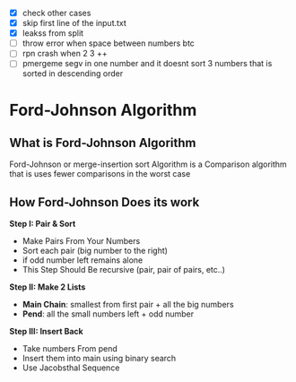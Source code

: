 - [x] check other cases 
- [x] skip first line of the input.txt 
- [x] leakss from split
- [ ] throw error when space between numbers btc
- [ ] rpn crash when 2 3 ++
- [ ] pmergeme segv in one number and it doesnt sort 3 numbers that is sorted in descending order
  
# Ford-Johnson Algorithm

## What is Ford-Johnson Algorithm
Ford-Johnson or merge-insertion sort Algorithm is a Comparison algorithm that is uses fewer comparisons in the worst case

## How Ford-Johnson Does its work
**Step I: Pair & Sort**

- Make Pairs From Your Numbers
- Sort each pair (big number to the right)
- if odd number left remains alone
- This Step Should Be recursive (pair, pair of pairs, etc..)

**Step II: Make 2 Lists**

- **Main Chain**: smallest from first pair + all the big numbers
- **Pend**: all the small numbers left + odd number
  
**Step III: Insert Back**

- Take numbers From pend
- Insert them into main using binary search
- Use Jacobsthal Sequence


